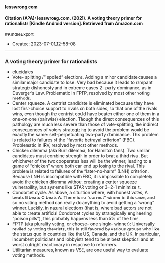 #### lesswrong.com

#### Citation (APA): lesswrong.com. (2021). A voting theory primer for rationalists [Kindle Android version]. Retrieved from Amazon.com

#KindleExport


- Created: 2023-07-01_12-58-08

---

### A voting theory primer for rationalists
- elucidates
- Vote-​ splitting /​“ spoiled” elections. Adding a minor candidate causes a similar major candidate to lose. Very bad because it leads to rampant strategic dishonesty and in extreme cases 2-​ party dominance, as in Duverger’s Law. Problematic in FPTP, resolved by most other voting methods.
- Center squeeze. A centrist candidate is eliminated because they have lost first-choice support to rivals on both sides, so that one of the rivals wins, even though the centrist could have beaten either one of them in a one-on-one (pairwise) election. Though the direct consequences of this pathology are much less severe than those of vote-splitting, the indirect consequences of voters strategizing to avoid the problem would be exactly the same: self-perpetuating two-party dominance. This problem is related to failures of the “favorite betrayal criterion” (FBC). Problematic in IRV, resolved by most other methods.
- Chicken dilemma (aka Burr dilemma, for Hamilton fans). Two similar candidates must combine strength in order to beat a third rival. But whichever of the two cooperates less will be the winner, leading to a game of “chicken” where both can end up losing to the rival. This problem is related to failures of the “later-no-harm” (LNH) criterion. Because LNH is incompatible with FBC, it is impossible to completely avoid the chicken dilemma without creating a center squeeze vulnerability, but systems like STAR voting or 3– 2-1 minimize it.
- Condorcet cycle. As above, a situation where, with honest votes, A beats B beats C beats A. There is no “correct” winner in this case, and so no voting method can really do anything to avoid getting a “wrong” winner. Luckily, in natural elections (that is, where bad actors are not able to create artificial Condorcet cycles by strategically engineering “poison pills”), this probably happens less than 5% of the time.
- FPTP (aka plurality voting, or choose-​ one single-​ winner): Universally reviled by voting theorists, this is still favored by various groups who like the status quo in countries like the US, Canada, and the UK. In particular, incumbent politicians and lobbyists tend to be at best skeptical and at worst outright reactionary in response to reformers.
- Utilitarian measures, known as VSE, are one useful way to evaluate voting methods.
